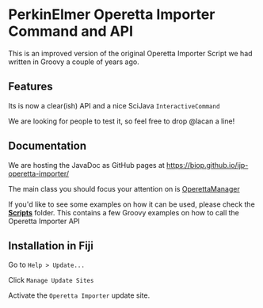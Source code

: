 PerkinElmer Operetta Importer Command and API
======================================

This is an improved version of the original Operetta Importer Script we had written in Groovy a couple of years ago.

## Features

Its is now a clear(ish) API and a nice SciJava `InteractiveCommand`

We are looking for people to test it, so feel free to drop @lacan a line!

## Documentation

We are hosting the JavaDoc as GitHub pages at 
https://biop.github.io/ijp-operetta-importer/

The main class you should focus your attention on is [OperettaManager](https://biop.github.io/ijp-operetta-importer/index.html?ch/epfl/biop/operetta/OperettaManager.html)

If you'd like to see some examples on how it can be used, please check the [**Scripts**](https://github.com/BIOP/ijp-operetta-importer/tree/master/Scripts) folder. This contains a few Groovy examples on how to call the Operetta Importer API

## Installation in Fiji
Go to `Help > Update...`

Click `Manage Update Sites`

Activate the `Operetta Importer` update site.





